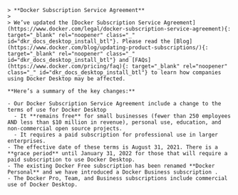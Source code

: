 <!-- This is a summary of the license changes related to Docker Desktop. It is included in the Mac and Windows Install topic -->

    > **Docker Subscription Service Agreement**
    >
    > We’ve updated the [Docker Subscription Service Agreement](https://www.docker.com/legal/docker-subscription-service-agreement){: target="_blank" rel="noopener" class="_" id="dkr_docs_desktop_install_btl"}. Please read the [Blog](https://www.docker.com/blog/updating-product-subscriptions/){: target="_blank" rel="noopener" class="_" id="dkr_docs_desktop_install_btl"} and [FAQs](https://www.docker.com/pricing/faq){: target="_blank" rel="noopener" class="_" id="dkr_docs_desktop_install_btl"} to learn how companies using Docker Desktop may be affected.

    **Here’s a summary of the key changes:**

    - Our Docker Subscription Service Agreement include a change to the terms of use for Docker Desktop
      - It **remains free** for small businesses (fewer than 250 employees AND less than $10 million in revenue), personal use, education, and non-commercial open source projects.  
      - It requires a paid subscription for professional use in larger enterprises.
    - The effective date of these terms is August 31, 2021. There is a **grace period** until January 31, 2022 for those that will require a paid subscription to use Docker Desktop. 
    - The existing Docker Free subscription has been renamed **Docker Personal** and we have introduced a Docker Business subscription .
    - The Docker Pro, Team, and Business subscriptions include commercial use of Docker Desktop.


